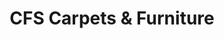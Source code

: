 ---
title: "CFS Carpets & Furniture"
url: /birmingham/cfs-carpets-and-furniture/
shop: furniture
---